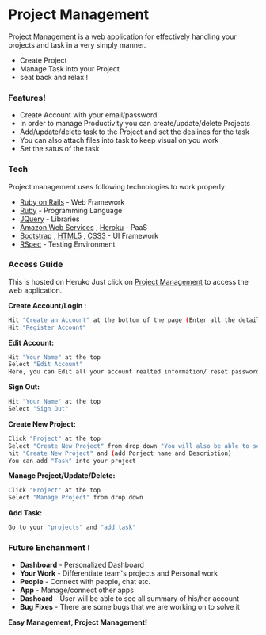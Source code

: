 # Project Management


Project Management is a web application for effectively handling your projects and task in a very simply manner.

  - Create Project  
  - Manage Task into your Project
  - seat back and relax !

### Features!
  - Create Account with your email/password 
  - In order to manage Productivity you can create/update/delete Projects  
  - Add/update/delete task to the Project and set the dealines for the task
  - You can also attach files into task to keep visual on you work
  - Set the satus of the task

### Tech

Project management uses following technologies to work properly:

* [Ruby on Rails](https://rubyonrails.org/) - Web Framework
* [Ruby](https://rubyonrails.org/) - Programming Language
* [JQuery](https://jquery.com/) - Libraries
* [Amazon Web Services](https://aws.amazon.com/) , [Heroku](https://www.heroku.com/home) - PaaS
* [Bootstrap](https://getbootstrap.com/) , [HTML5](https://www.w3schools.com/html/html_intro.asp) , [CSS3](https://www.w3schools.com/css/) - UI Framework
* [RSpec](https://rspec.info/) - Testing Environment

### Access Guide
This is hosted on Heruko
Just click on [Project Management](https://pma-riyank-rails.herokuapp.com/users/sign_in) to access the web application.

**Create Account/Login :**
```sh
Hit "Create an Account" at the bottom of the page (Enter all the details (First Name, Last Name etc.)
Hit "Register Account"
```

**Edit Account:**
```sh
Hit "Your Name" at the top
Select "Edit Account"
Here, you can Edit all your account realted information/ reset password and Update
```

**Sign Out:**
```sh
Hit "Your Name" at the top 
Select "Sign Out" 
```

**Create New Project:**
```sh
Click "Project" at the top
Select "Create New Project" from drop down "You will also be able to see your projects which is already created over here"
hit "Create New Project" and (add Porject name and Description)
You can add "Task" into your project
```

**Manage Project/Update/Delete:**
```sh 
Click "Project" at the top
Select "Manage Project" from drop down
```

**Add Task:**
```sh
Go to your "projects" and "add task"
```
### Future Enchanment !
   - **Dashboard** - Personalized Dashboard 
   - **Your Work** - Differentiate team's projects and Personal work
   - **People** - Connect with people, chat etc.
   - **App** - Manage/connect other apps
   - **Dashoard** - User will be able to see all summary of his/her account
   - **Bug Fixes** - There are some bugs that we are working on to solve it


**Easy Management, Project Management!**
